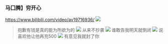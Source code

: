 ### 马囗腾】穷开心
https://www.bilibili.com/video/av19716936/
![](//p/抱歉有钱是真的能为所欲为的.jpg)
>抱歉有钱是真的能为所欲为的
![](//p/从来不抄袭.jpg)
>从来不抄袭
![](//p/谁敢告我明天就倒闭.jpg)
>谁敢告我明天就倒闭
![](//p/说喜欢他让他再充500.jpg)
>说喜欢他让他再充500
![](//p/IMG_0462.jpg)
>有意见我就封了你